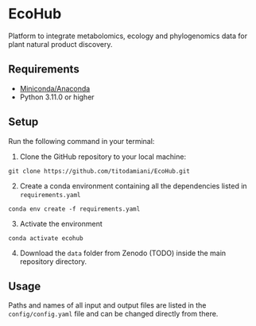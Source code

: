 # EcoHub
Platform to integrate metabolomics, ecology and phylogenomics data for plant natural product discovery.

## Requirements
- [Miniconda/Anaconda](https://docs.conda.io/projects/conda/en/latest/user-guide/install/index.html)
- Python 3.11.0 or higher

## Setup
Run the following command in your terminal:

1. Clone the GitHub repository to your local machine:
~~~
git clone https://github.com/titodamiani/EcoHub.git
~~~

2. Create a conda environment containing all the dependencies listed in `requirements.yaml`
~~~
conda env create -f requirements.yaml
~~~

3. Activate the environment
~~~
conda activate ecohub
~~~

4. Download the `data` folder from Zenodo (TODO) inside the main repository directory.

## Usage
Paths and names of all input and output files are listed in the `config/config.yaml` file and can be changed directly from there.